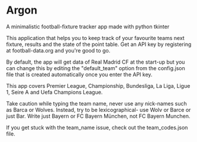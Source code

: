 # Argon
A minimalistic football-fixture tracker app made with python tkinter

This application that helps you to keep track of your favourite teams next 
fixture, results and the state of the point table. Get an API key by 
registering at football-data.org and you're good to go.

By default, the app will get data of Real Madrid CF at the start-up but you can 
change this by editing the "default_team" option from the config.json file that
is created automatically once you enter the API key.

This app covers Premier League, Championship, Bundesliga, La Liga, Ligue 1, 
Seire A and Uefa Champions League.

Take caution while typing the team name, never use any nick-names such as Barca
or Wolves. Instead, try to be lexicographical- use Wolv or Barce or just Bar. 
Write just Bayern or FC Bayern München, not FC Bayern Munchen.

If you get stuck with the team_name issue, check out the team_codes.json file.
